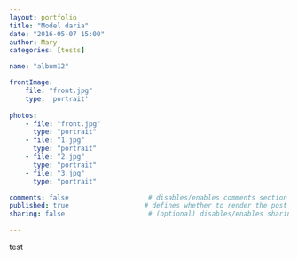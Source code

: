 ```yaml
---
layout: portfolio
title: "Model daria"
date: "2016-05-07 15:00"
author: Mary
categories: [tests]

name: "album12"

frontImage: 
    file: "front.jpg"
    type: 'portrait'
      
photos: 
    - file: "front.jpg"
      type: "portrait" 
    - file: "1.jpg"
      type: "portrait" 
    - file: "2.jpg"
      type: "portrait" 
    - file: "3.jpg"
      type: "portrait"

comments: false                    # disables/enables comments section for the post
published: true                   # defines whether to render the post in 'generate' mode
sharing: false                     # (optional) disables/enables sharing options for the post, 'true' is by default

---
```


<!--more-->

<span>
test
</span>





